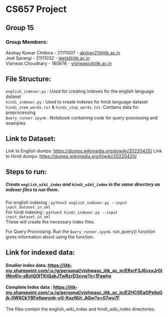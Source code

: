 #                                  CS657 Project
## Group 15
### Group Members:
Akshay Kumar Chittora - 21111007 - akshay21@iitk.ac.in <br>
Jeet Sarangi - 21111032 - jeets@iitk.ac.in <br>
Vishwas Choudhary - 180876 - vishwasc@iitk.ac.in <br>


## File Structure:
`english_indexer.py` : Used for creating indexes for the english language dataset<br>
`hindi_indexer.py` : Used to create indexes for hindi language dataset <br>
`hindi_stem_words.txt` & `hindi_stop_words.txt`: Contains data for preprocessing<br>
`Query_runner.ipynb` : Notebook containing code for query processing and examples

## Link to Dataset:
 Link to English dumps: https://dumps.wikimedia.org/enwiki/20220420/
Link to Hindi dumps: https://dumps.wikimedia.org/hiwiki/20220420/

## Steps to run:
##### Create `english_wiki_index` and `hindi_wiki_index` in the same directory as indexer files to run them.<br>
For english indexing : `python3 english_indexer.py --input input_dataset_in_xml`<br>
For hindi indexing : `python3 hindi_indexer.py --input input_dataset_in_xml`<br>
These will create the necessary index files.

For Query Processing: Run the `Query_runner.ipynb`. run_query() function gives information about using the function.

## Link for indexed data: 
#### Smaller index data: https://iitk-my.sharepoint.com/:u:/g/personal/vishwasc_iitk_ac_in/ERxrF3J6vxxJrGltNm6lv-sBztQ0ITKtQakJTwRzrD3xvw?e=1Fawhs
#### Complete Index data : https://iitk-my.sharepoint.com/:u:/g/personal/vishwasc_iitk_ac_in/EZHC0EaOPelIuGjk-0W6CkYBFe6pwynb-yG-KazNUr_AQw?e=07wu7F

The files contain the english_wiki_index and hindi_wiki_index directories.
